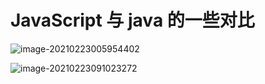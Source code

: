 # JavaScript 与 java 的一些对比
![image-20210223005954402](https://i.loli.net/2021/02/23/ZyTVwjBed43M8vr.png)

![image-20210223091023272](https://i.loli.net/2021/02/23/TtDNgYPVJlsA8IX.png)

